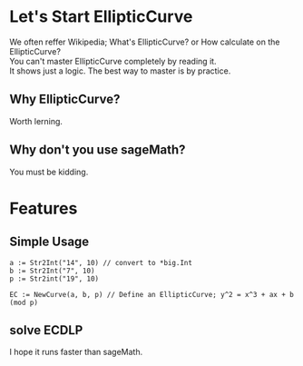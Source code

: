# Let's Start EllipticCurve  
We often reffer Wikipedia; What's EllipticCurve? or How calculate on the EllipticCurve?  
You can't master EllipticCurve completely by reading it.  
It shows just a logic. The best way to master is by practice.  

## Why EllipticCurve?  
Worth lerning.  


## Why don't you use sageMath?  
You must be kidding.


# Features  

## Simple Usage  

```
a := Str2Int("14", 10) // convert to *big.Int
b := Str2Int("7", 10)
p := Str2int("19", 10)

EC := NewCurve(a, b, p) // Define an EllipticCurve; y^2 = x^3 + ax + b (mod p)
```

## solve ECDLP  
I hope it runs faster than sageMath.
